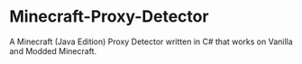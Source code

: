 # Minecraft-Proxy-Detector
A Minecraft (Java Edition) Proxy Detector written in C# that works on Vanilla and Modded Minecraft.
